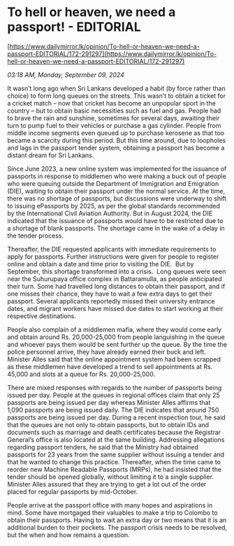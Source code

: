# To hell or heaven, we need a passport! -  EDITORIAL

[https://www.dailymirror.lk/opinion/To-hell-or-heaven-we-need-a-passport-EDITORIAL/172-291297](https://www.dailymirror.lk/opinion/To-hell-or-heaven-we-need-a-passport-EDITORIAL/172-291297)

*03:18 AM, Monday, September 09, 2024*

It wasn’t long ago when Sri Lankans developed a habit (by force rather than choice) to form long queues on the streets. This wasn’t to obtain a ticket for a cricket match – now that cricket has become an unpopular sport in the country – but to obtain basic necessities such as fuel and gas. People had to brave the rain and sunshine, sometimes for several days, awaiting their turn to pump fuel to their vehicles or purchase a gas cylinder. People from middle income segments even queued up to purchase kerosene as that too became a scarcity during this period. But this time around, due to loopholes and lags in the passport tender system, obtaining a passport has become a distant dream for Sri Lankans.

Since June 2023, a new online system was implemented for the issuance of passports in response to middlemen who were making a buck out of people who were queuing outside the Department of Immigration and Emigration (DIE), waiting to obtain their passport under the normal service. At the time, there was no shortage of passports, but discussions were underway to shift to issuing ePassports by 2025, as per the global standards recommended by the International Civil Aviation Authority. But in August 2024, the DIE indicated that the issuance of passports would have to be restricted due to a shortage of blank passports. The shortage came in the wake of a delay in the tender process.

Thereafter, the DIE requested applicants with immediate requirements to apply for passports. Further instructions were given for people to register online and obtain a date and time prior to visiting the DIE.  But by September, this shortage transformed into a crisis.  Long queues were seen near the Suhurupaya office complex in Battaramulla, as people anticipated their turn. Some had travelled long distances to obtain their passport, and if one misses their chance, they have to wait a few extra days to get their passport. Several applicants reportedly missed their university entrance dates, and migrant workers have missed due dates to start working at their respective destinations.

People also complain of a middlemen mafia, where they would come early and obtain around Rs. 20,000-25,000 from people languishing in the queue and whoever pays them would be sent further up the queue. By the time the police personnel arrive, they have already earned their buck and left. Minister Alles said that the online appointment system had been scrapped as these middlemen have developed a trend to sell appointments at Rs. 45,000 and slots at a queue for Rs. 20,000-25,000.

There are mixed responses with regards to the number of passports being issued per day. People at the queues in regional offices claim that only 25 passports are being issued per day whereas Minister Alles affirms that 1,090 passports are being issued daily. The DIE indicates that around 750 passports are being issued per day. During a recent inspection tour, he said that the queues are not only to obtain passports, but to obtain IDs and documents such as marriage and death certificates because the Registrar General’s office is also located at the same building. Addressing allegations regarding passport tenders, he said that the Ministry had obtained passports for 23 years from the same supplier without issuing a tender and that he wanted to change this practice. Thereafter, when the time came to reorder new Machine Readable Passports (MRPs), he had insisted that the tender should be opened globally, without limiting it to a single supplier. Minister Alles assured that they are trying to get a lot out of the order placed for regular passports by mid-October.

People arrive at the passport office with many hopes and aspirations in mind. Some have mortgaged their valuables to make a trip to Colombo to obtain their passports. Having to wait an extra day or two means that it is an additional burden to their pockets. The passport crisis needs to be resolved, but the when and how remains a question.

